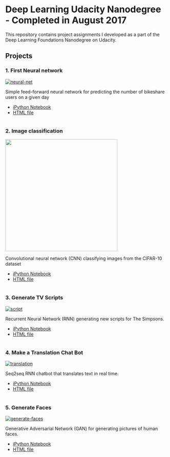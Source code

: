 # Deep Learning Udacity Nanodegree - Completed in August 2017

This repository contains project assignments I developed as a part of the Deep Learning Foundations Nanodegree on Udacity.

## Projects
### 1. First Neural network
[![neural-net](https://cloud.githubusercontent.com/assets/13810084/21964339/eecfcc62-db17-11e6-9348-90fc5534cf6f.png)](https://github.com/rafajak/Deep-Learning-Udacity-Nanodegree-2017/blob/master/01_first-neural-network-7930ba0/DLND%20Your%20first%20neural%20network.ipynb)

Simple feed-forward neural network for predicting the number of bikeshare users on a given day
- [iPython Notebook](https://github.com/rafajak/Deep-Learning-Udacity-Nanodegree-2017/blob/master/01_first-neural-network-7930ba0/DLND%20Your%20first%20neural%20network.ipynb)
- [HTML file](https://github.com/rafajak/Deep-Learning-Udacity-Nanodegree-2017/blob/master/01_first-neural-network-7930ba0/DLND%2BYour%2Bfirst%2Bneural%2Bnetwork.html)
#

### 2. Image classification
[<img src="http://karpathy.github.io/assets/cifar_preview.png" width="350">](https://github.com/rafajak/Deep-Learning-Udacity-Nanodegree-2017/blob/master/02_image-classification/dlnd_image_classification3.ipynb)

Convolutional neural network (CNN) classifying images from the CIFAR-10 dataset
- [iPython Notebook](https://github.com/rafajak/Deep-Learning-Udacity-Nanodegree-2017/blob/master/02_image-classification/dlnd_image_classification3.ipynb)
- [HTML file](https://github.com/rafajak/Deep-Learning-Udacity-Nanodegree-2017/blob/master/02_image-classification/dlnd_image_classification3.html)
#

### 3. Generate TV Scripts
[![script](https://cloud.githubusercontent.com/assets/13810084/21964337/eecf5f02-db17-11e6-8e9c-e870654472e6.jpg)](https://github.com/rafajak/Deep-Learning-Udacity-Nanodegree-2017/blob/master/03_dlnd_tv_script_generation/dlnd_tv_script_generation.ipynb)

Recurrent Neural Network (RNN) generating new scripts for The Simpsons.
- [iPython Notebook](https://github.com/rafajak/Deep-Learning-Udacity-Nanodegree-2017/blob/master/03_dlnd_tv_script_generation/dlnd_tv_script_generation.ipynb)
- [HTML file](https://github.com/rafajak/Deep-Learning-Udacity-Nanodegree-2017/blob/master/03_dlnd_tv_script_generation/dlnd_tv_script_generation.html)
#

### 4. Make a Translation Chat Bot
[![translation](https://cloud.githubusercontent.com/assets/13810084/21964338/eecfb4e8-db17-11e6-91ef-fbc13e22d9cf.jpg)](https://github.com/rafajak/Deep-Learning-Udacity-Nanodegree-2017/blob/master/04_dlnd_language_translation/dlnd_language_translation.ipynb)

Seq2seq RNN chatbot that translates text in real time.
- [iPython Notebook](https://github.com/rafajak/Deep-Learning-Udacity-Nanodegree-2017/blob/master/04_dlnd_language_translation/dlnd_language_translation.ipynb)
- [HTML file](https://github.com/rafajak/Deep-Learning-Udacity-Nanodegree-2017/blob/master/04_dlnd_language_translation/dlnd_language_translation.html)
#

### 5. Generate Faces
[![generate-faces](https://cloud.githubusercontent.com/assets/13810084/21964335/eecaf28c-db17-11e6-971b-3937b0905486.jpg)](https://github.com/rafajak/Deep-Learning-Udacity-Nanodegree-2017/blob/master/05_dlnd_face_generation/dlnd_face_generation-Copy12.ipynb)

Generative Adversarial Network (GAN) for generating pictures of human faces.
- [iPython Notebook](https://github.com/rafajak/Deep-Learning-Udacity-Nanodegree-2017/blob/master/05_dlnd_face_generation/dlnd_face_generation-Copy12.ipynb)
- [HTML file](https://github.com/rafajak/Deep-Learning-Udacity-Nanodegree-2017/blob/master/05_dlnd_face_generation/dlnd_face_generation-Copy12.html)
#
